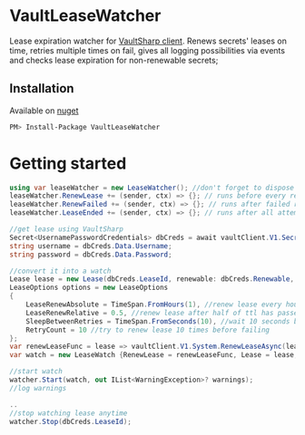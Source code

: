 # VaultLeaseWatcher
Lease expiration watcher for [VaultSharp client](https://github.com/rajanadar/VaultSharp). Renews secrets' leases on time, retries multiple times on fail, gives all logging possibilities via events and checks lease expiration for non-renewable secrets;

## Installation
Available on [nuget][VaultLeaseWatcher.nuget]
```bash
PM> Install-Package VaultLeaseWatcher
```

# Getting started
```csharp
using var leaseWatcher = new LeaseWatcher(); //don't forget to dispose a client
leaseWatcher.RenewLease += (sender, ctx) => {}; // runs before every renew
leaseWatcher.RenewFailed += (sender, ctx) => {}; // runs after failed renew attempt
leaseWatcher.LeaseEnded += (sender, ctx) => {}; // runs after all attempts failed

//get lease using VaultSharp
Secret<UsernamePasswordCredentials> dbCreds = await vaultClient.V1.Secrets.Database.GetCredentialsAsync(role);
string username = dbCreds.Data.Username;
string password = dbCreds.Data.Password;

//convert it into a watch
Lease lease = new Lease(dbCreds.LeaseId, renewable: dbCreds.Renewable, leaseDuration: dbCreds.LeaseDurationSeconds);
LeaseOptions options = new LeaseOptions
{
    LeaseRenewAbsolute = TimeSpan.FromHours(1), //renew lease every hour
    LeaseRenewRelative = 0.5, //renew lease after half of ttl has passed
    SleepBetweenRetries = TimeSpan.FromSeconds(10), //wait 10 seconds beetween failed renew tries
    RetryCount = 10 //try to renew lease 10 times before failing
};
var renewLeaseFunc = lease => vaultClient.V1.System.RenewLeaseAsync(lease.LeaseId, lease.LeaseDurationSeconds);
var watch = new LeaseWatch {RenewLease = renewLeaseFunc, Lease = lease, Options = options};

//start watch
watcher.Start(watch, out IList<WarningException>? warnings);
//log warnings

..
//stop watching lease anytime 
watcher.Stop(dbCreds.LeaseId); 
```

[VaultLeaseWatcher.nuget]: https://www.nuget.org/packages/VaultLeaseWatcher